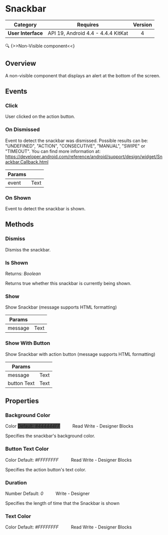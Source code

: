 # Snackbar

| Category | Requires | Version |
|:--------:|:-------:|:--------:|
|**User Interface**|<span class="chip chip-any">API 19, Android 4.4 - 4.4.4 KitKat</span>|<span class="chip chip-number">4</span>|

:mag: {>>Non-Visible component<<}

## Overview

A non-visible component that displays an alert at the bottom of the screen.

## Events

### Click

User clicked on the action button.

<div class="block" ai2-block="event" not-rendered="true" value="%7B%22componentName%22:%20%22Snackbar%22,%20%22name%22:%20%22Click%22,%20%22param%22:%20%5B%5D%7D"></div>

### On Dismissed

Event to detect the snackbar was dismissed. Possible results can be: "UNDEFINED", "ACTION", "CONSECUTIVE", "MANUAL", "SWIPE" or "TIMEOUT". You can find more information at: https://developer.android.com/reference/android/support/design/widget/Snackbar.Callback.html

<div class="block" ai2-block="event" not-rendered="true" value="%7B%22componentName%22:%20%22Snackbar%22,%20%22name%22:%20%22On%20Dismissed%22,%20%22param%22:%20%5B%22event%22%5D%7D"></div>

| Params | []() |
|--------|------|
|event|<span class="chip chip-text">Text</span>|

### On Shown

Event to detect the snackbar is shown.

<div class="block" ai2-block="event" not-rendered="true" value="%7B%22componentName%22:%20%22Snackbar%22,%20%22name%22:%20%22On%20Shown%22,%20%22param%22:%20%5B%5D%7D"></div>

## Methods

### Dismiss

Dismiss the snackbar.

<div class="block" ai2-block="method" not-rendered="true" value="%7B%22componentName%22:%20%22Snackbar%22,%20%22name%22:%20%22Dismiss%22,%20%22output%22:%20false,%20%22param%22:%20%5B%5D%7D"></div>

### Is Shown

<span class="chip chip-boolean">Returns: <i>Boolean</i></span>

Returns true whether this snackbar is currently being shown.

<div class="block" ai2-block="method" not-rendered="true" value="%7B%22componentName%22:%20%22Snackbar%22,%20%22name%22:%20%22Is%20Shown%22,%20%22output%22:%20true,%20%22param%22:%20%5B%5D%7D"></div>

### Show

Show Snackbar (message supports HTML formatting)

<div class="block" ai2-block="method" not-rendered="true" value="%7B%22componentName%22:%20%22Snackbar%22,%20%22name%22:%20%22Show%22,%20%22output%22:%20false,%20%22param%22:%20%5B%22message%22%5D%7D"></div>

| Params | []() |
|--------|------|
|message|<span class="chip chip-text">Text</span>|

### Show With Button

Show Snackbar with action button (message supports HTML formatting)

<div class="block" ai2-block="method" not-rendered="true" value="%7B%22componentName%22:%20%22Snackbar%22,%20%22name%22:%20%22Show%20With%20Button%22,%20%22output%22:%20false,%20%22param%22:%20%5B%22message%22,%20%22button%20Text%22%5D%7D"></div>

| Params | []() |
|--------|------|
|message|<span class="chip chip-text">Text</span>|
|button Text|<span class="chip chip-text">Text</span>|

## Properties

### Background Color

<span class="chip chip-color">Color</span><span style="user-select: none;">&nbsp;</span><span class="chip chip-color" style="background-color: #444444;">Default: <i>#444444FF</i></span><span style="user-select: none;">&nbsp;&nbsp;&nbsp;&nbsp;&nbsp;&nbsp;&nbsp;&nbsp;&nbsp;&nbsp;</span><span class="chip chip-rw">Read</span><span style="user-select: none;">&nbsp;</span><span class="chip chip-rw">Write</span><span style="user-select: none;">&nbsp;</span>-<span style="user-select: none;">&nbsp;</span><span class="chip chip-bd">Designer</span><span style="user-select: none;">&nbsp;</span><span class="chip chip-bd">Blocks</span><span style="user-select: none;">&nbsp;</span>

Specifies the snackbar's background color.

<div class="block" ai2-block="property" not-rendered="true" value="%7B%22componentName%22:%20%22Snackbar%22,%20%22name%22:%20%22Background%20Color%22,%20%22getter%22:%20true%7D"></div>
<div class="block" ai2-block="property" not-rendered="true" value="%7B%22componentName%22:%20%22Snackbar%22,%20%22name%22:%20%22Background%20Color%22,%20%22getter%22:%20false%7D"></div>

### Button Text Color

<span class="chip chip-color">Color</span><span style="user-select: none;">&nbsp;</span><span class="chip chip-color" style="background-color: #FFFFFF;">Default: <i>#FFFFFFFF</i></span><span style="user-select: none;">&nbsp;&nbsp;&nbsp;&nbsp;&nbsp;&nbsp;&nbsp;&nbsp;&nbsp;&nbsp;</span><span class="chip chip-rw">Read</span><span style="user-select: none;">&nbsp;</span><span class="chip chip-rw">Write</span><span style="user-select: none;">&nbsp;</span>-<span style="user-select: none;">&nbsp;</span><span class="chip chip-bd">Designer</span><span style="user-select: none;">&nbsp;</span><span class="chip chip-bd">Blocks</span><span style="user-select: none;">&nbsp;</span>

Specifies the action button's text color.

<div class="block" ai2-block="property" not-rendered="true" value="%7B%22componentName%22:%20%22Snackbar%22,%20%22name%22:%20%22Button%20Text%20Color%22,%20%22getter%22:%20true%7D"></div>
<div class="block" ai2-block="property" not-rendered="true" value="%7B%22componentName%22:%20%22Snackbar%22,%20%22name%22:%20%22Button%20Text%20Color%22,%20%22getter%22:%20false%7D"></div>

### Duration

<span class="chip chip-number">Number</span><span style="user-select: none;">&nbsp;</span><span class="chip chip-number">Default: <i>0</i></span><span style="user-select: none;">&nbsp;&nbsp;&nbsp;&nbsp;&nbsp;&nbsp;&nbsp;&nbsp;&nbsp;&nbsp;</span><span class="chip chip-rw">Write</span><span style="user-select: none;">&nbsp;</span>-<span style="user-select: none;">&nbsp;</span><span class="chip chip-bd">Designer</span><span style="user-select: none;">&nbsp;</span>

Specifies the length of time that the Snackbar is shown

### Text Color

<span class="chip chip-color">Color</span><span style="user-select: none;">&nbsp;</span><span class="chip chip-color" style="background-color: #FFFFFF;">Default: <i>#FFFFFFFF</i></span><span style="user-select: none;">&nbsp;&nbsp;&nbsp;&nbsp;&nbsp;&nbsp;&nbsp;&nbsp;&nbsp;&nbsp;</span><span class="chip chip-rw">Read</span><span style="user-select: none;">&nbsp;</span><span class="chip chip-rw">Write</span><span style="user-select: none;">&nbsp;</span>-<span style="user-select: none;">&nbsp;</span><span class="chip chip-bd">Designer</span><span style="user-select: none;">&nbsp;</span><span class="chip chip-bd">Blocks</span><span style="user-select: none;">&nbsp;</span>

<div class="block" ai2-block="property" not-rendered="true" value="%7B%22componentName%22:%20%22Snackbar%22,%20%22name%22:%20%22Text%20Color%22,%20%22getter%22:%20true%7D"></div>
<div class="block" ai2-block="property" not-rendered="true" value="%7B%22componentName%22:%20%22Snackbar%22,%20%22name%22:%20%22Text%20Color%22,%20%22getter%22:%20false%7D"></div>
